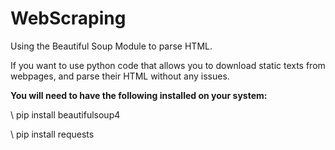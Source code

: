 # WebScraping
Using the Beautiful Soup Module to parse HTML.

If you want to use python code that allows you to download static texts from webpages, and parse their HTML without any issues.

**You will need to have the following installed on your system:**

\ pip install beautifulsoup4

\ pip install requests
